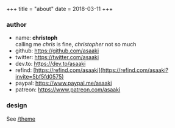 +++
title = "about"
date = 2018-03-11
+++
### author

* name: **christoph**  \
  calling me _chris_ is fine, _christopher_ not so much
* github: <https://github.com/asaaki>
* twitter: <https://twitter.com/asaaki>
* dev.to: <https://dev.to/asaaki>
* refind: [https://refind.com/asaaki](https://refind.com/asaaki?invite=5bf5fd0575)
* paypal: <https://www.paypal.me/asaaki>
* patreon: <https://www.patreon.com/asaaki>

<!-- FOAF http://xmlns.com/foaf/spec/
<foaf:Person rdf:about="#asaaki" xmlns:foaf="http://xmlns.com/foaf/0.1/">
  <foaf:name xml:lang="en">Christoph Grabo</foaf:name>
  <foaf:nick>asaaki</foaf:name>
  <foaf:img rdf:resource="/assets/asaaki.png" />
  <foaf:myersBriggs rdf:resource="https://www.16personalities.com/profiles/9c825c3d81ef2">INFP-T</foaf:myersBriggs>
  <foaf:homepage rdf:resource="https://markentier.tech/" />
  <foaf:weblog rdf:resource="https://markentier.tech/" />
  <foaf:workplaceHomepage rdf:resource="https://www.contentful.com/"/>
  <foaf:dnaChecksum>0b101010</foaf:dnaChecksum>
  <foaf:geekcode>
http://www.joereiss.net/geek/geek.html
-----BEGIN GEEK CODE BLOCK-----
Version: 3.1
GE/IT/O d---(-)@ s-: !a C+++$>++++ UL*--- P- L++$ !E-- W+++$ !N !o K--? w !O-- M+ !V PS+++ PE Y PGP++ t+ 5 X+ R+++* tv b+>++++ DI D G e h? r--? y?
------END GEEK CODE BLOCK------
  </foaf:geekcode>
</foaf:Person>
-->

### design

See [/theme](/theme/)
